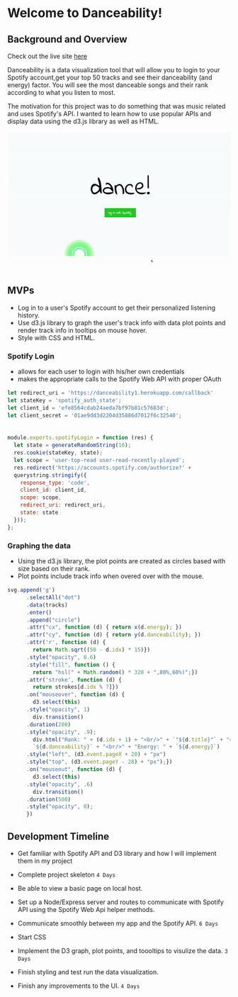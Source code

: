 # Welcome to Danceability!

## Background and Overview
Check out the live site [here](https://danceability1.herokuapp.com/)

Danceability is a data visualization tool that will allow you to login to your Spotify account,get your top 50 tracks and see their danceability (and energy) factor. You will see the most danceable songs and their rank according to what you listen to most.

The motivation for this project was to do something that was music related and uses Spotify's API. I wanted to learn how to use popular APIs and display data using the d3.js library as well as HTML. 

![gif](src/ezgif.com-gif-maker.gif)
<!-- ## Functionality and MVP Features
* JavaScipt for functionality
* CSS for styling and visuals
* Spotify API and Spotify WebApi
* HTML
* Node.js server and Express.js RESTful Routes
* D3 data visualization libray -->

## MVPs
* Log in to a user's Spotify account to get their personalized listening history.
* Use d3.js library to graph the user's track info with data plot points and render track info in tooltips on mouse hover.
* Style with CSS and HTML.

### Spotify Login
* allows for each user to login with his/her own credentials
* makes the appropriate calls to the Spotify Web API with proper OAuth

``` javascript
let redirect_uri = 'https://danceability1.herokuapp.com/callback'
let stateKey = 'spotify_auth_state';
let client_id = 'efe8564cdab24aeda7bf97b81c57683d';
let client_secret = '01ae9dd3d2204d35886d7012f6c32540';

              
module.exports.spotifyLogin = function (res) {
  let state = generateRandomString(16);
  res.cookie(stateKey, state);
  let scope = 'user-top-read user-read-recently-played';
  res.redirect('https://accounts.spotify.com/authorize?' +
  querystring.stringify({
    response_type: 'code',
    client_id: client_id, 
    scope: scope,
    redirect_uri: redirect_uri,
    state: state
  }));
};

```

### Graphing the data
* Using the d3.js library, the plot points are created as circles based with size based on their rank.
* Plot points include track info when overed over with the mouse.

``` javascript
svg.append('g')
      .selectAll("dot")
      .data(tracks)
      .enter()
      .append("circle")
      .attr("cx", function (d) { return x(d.energy); })
      .attr("cy", function (d) { return y(d.danceability); })
      .attr('r', function (d) {
        return Math.sqrt((50 - d.idx) * 15)})
      .style("opacity", 0.6)
      .style("fill", function () {
        return "hsl(" + Math.random() * 320 + ",80%,60%)";})
      .attr('stroke', function (d) {
        return strokes[d.idx % 7]})
      .on("mouseover", function (d) {
        d3.select(this)
      .style("opacity", 1)
        div.transition()
      .duration(200)
      .style("opacity", .9);
        div.html("Rank: " + (d.idx + 1) + "<br/>" + `"${d.title}"` + "<br/>" + d.artist + "<br/>" + "Danceability: " +
        `${d.danceability}` + "<br/>" + "Energy: " + `${d.energy}`)
      .style("left", (d3.event.pageX + 20) + "px")
      .style("top", (d3.event.pageY - 28) + "px");})
      .on("mouseout", function (d) {
        d3.select(this)
      .style("opacity", .6)
        div.transition()
      .duration(500)
      .style("opacity", 0);
      })

```

## Development Timeline

* Get familiar with Spotify API and D3 library and how I will implement them in my project
* Complete project skeleton `4 Days`

* Be able to view a basic page on local host. 
* Set up a Node/Express server and routes to communicate with Spotify API using the Spotify Web Api helper methods.
* Communicate smoothly between my app and the Spotify API. `6 Days`

* Start CSS
* Implement the D3 graph, plot points, and toooltips to visulize the data. `3 Days` 

* Finish styling and test run the data visualization.
* Finish any improvements to the UI. `4 Days`


